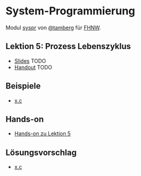 # System-Programmierung
Modul [syspr]( https://www.fhnw.ch/de/studium/module/6008081) von [@tamberg](https://twitter.com/tamberg) für [FHNW](https://www.fhnw.ch/).

## Lektion 5: Prozess Lebenszyklus
- [Slides](http://www.tamberg.org/fhnw/2018/Syspr05ProzessLebenszyklus.pdf) TODO
- [Handout](http://www.tamberg.org/fhnw/2018/Syspr05ProzessLebenszyklusHandout.pdf) TODO

## Beispiele
- [x.c](x.c)

## Hands-on
- [Hands-on zu Lektion 5](../../../../fhnw-syspr-work-05/blob/master/README.md)

## Lösungsvorschlag
- [x.c](x.c)
